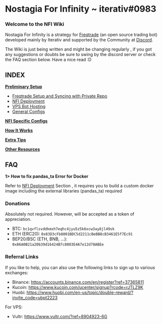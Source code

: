 # Nostagia For Infinity ~ iterativ#0983
### Welcome to the NFI Wiki 

Nostagia For Infinity is a strategy for [Freqtrade](https://www.freqtrade.io/en/stable/) (an open source trading bot) developed mainly by Iterativ and supported by the Community at [Discord](https://discord.gg/75afDh4tpu).

The Wiki is just being written and might be changing regularly , if you got any suggestions or doubts be sure to swing by the discord server or check the FAQ section below. Have a nice read :D 


## INDEX

[**Preliminary Setup**](https://github.com/iterativv/NostalgiaForInfinity/wiki/Preliminary-Setup)

* [Freqtrade Setup and Syncing with Private Repo](https://github.com/iterativv/NostalgiaForInfinity/wiki/Preliminary-Setup#freqtrade-setup-and-syncing-with-private-repo)
* [NFI Deployment](https://github.com/iterativv/NostalgiaForInfinity/wiki/Preliminary-Setup#nfi-deployment)
* [VPS Bot Hosting](https://github.com/iterativv/NostalgiaForInfinity/wiki/Preliminary-Setup#vps-bot-hosting)
* [General Configs](https://github.com/iterativv/NostalgiaForInfinity/wiki/Preliminary-Setup#general-configs)

[**NFI Specific Configs**](https://github.com/iterativv/NostalgiaForInfinity/wiki/NFI-Specific-Configs)

[**How It Works**](https://github.com/iterativv/NostalgiaForInfinity/wiki/How-It-Works)

[**Extra Tips**](https://github.com/iterativv/NostalgiaForInfinity/wiki/Extra-Tips)

[**Other Resources**](https://github.com/iterativv/NostalgiaForInfinity/wiki/Other-Resources)

## FAQ
**1> How to fix pandas_ta Error for Docker**

Refer to [NFI Deployment](https://github.com/iterativv/NostalgiaForInfinity/wiki/Preliminary-Setup#nfi-deployment) Section , it requires you to build a custom docker image including the external libraries (pandas_ta) required

### Donations

Absolutely not required. However, will be accepted as a token of appreciation.

* BTC: `bc1qvflsvddkmxh7eqhc4jyu5z5k6xcw3ay8jl49sk`
* ETH (ERC20): `0x83D3cFb8001BDC5d2211cBeBB8cB3461E5f7Ec91`
* BEP20/BSC (ETH, BNB, ...): `0x86A0B21a20b39d16424B7c8003E4A7e12d78ABEe`

### Referral Links

If you like to help, you can also use the following links to sign up to various exchanges:

* Binance: https://accounts.binance.com/en/register?ref=37365811
* Kucoin: https://www.kucoin.com/ucenter/signup?rcode=rJTLZ9K
* Huobi: https://www.huobi.com/en-us/topic/double-reward/?invite_code=ubpt2223

For VPS:
* Vultr: https://www.vultr.com/?ref=8904923-6G
